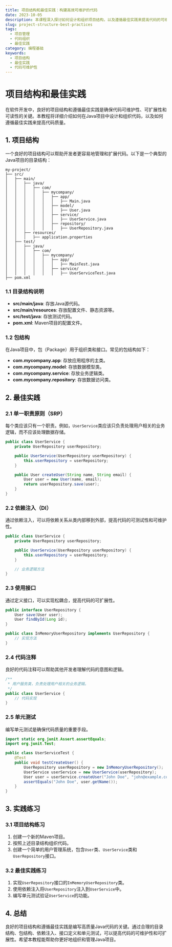 ```yaml
---
title: 项目结构和最佳实践：构建高效可维护的代码
date: 2023-10-05
description: 本课程深入探讨如何设计和组织项目结构，以及遵循最佳实践来提高代码的可维护性和可扩展性。
slug: project-structure-best-practices
tags:
  - 项目管理
  - 代码组织
  - 最佳实践
category: 编程基础
keywords:
  - 项目结构
  - 最佳实践
  - 代码可维护性
---
```


# 项目结构和最佳实践

在软件开发中，良好的项目结构和遵循最佳实践是确保代码可维护性、可扩展性和可读性的关键。本教程将详细介绍如何在Java项目中设计和组织代码，以及如何遵循最佳实践来提高代码质量。

## 1. 项目结构

一个良好的项目结构可以帮助开发者更容易地管理和扩展代码。以下是一个典型的Java项目的目录结构：

```
my-project/
├── src/
│   ├── main/
│   │   ├── java/
│   │   │   ├── com/
│   │   │   │   ├── mycompany/
│   │   │   │   │   ├── app/
│   │   │   │   │   │   ├── Main.java
│   │   │   │   │   ├── model/
│   │   │   │   │   │   ├── User.java
│   │   │   │   │   ├── service/
│   │   │   │   │   │   ├── UserService.java
│   │   │   │   │   ├── repository/
│   │   │   │   │   │   ├── UserRepository.java
│   │   ├── resources/
│   │   │   ├── application.properties
│   ├── test/
│   │   ├── java/
│   │   │   ├── com/
│   │   │   │   ├── mycompany/
│   │   │   │   │   ├── app/
│   │   │   │   │   │   ├── MainTest.java
│   │   │   │   │   ├── service/
│   │   │   │   │   │   ├── UserServiceTest.java
├── pom.xml
```

### 1.1 目录结构说明

- **src/main/java**: 存放Java源代码。
- **src/main/resources**: 存放配置文件、静态资源等。
- **src/test/java**: 存放测试代码。
- **pom.xml**: Maven项目的配置文件。

### 1.2 包结构

在Java项目中，包（Package）用于组织类和接口。常见的包结构如下：

- **com.mycompany.app**: 存放应用程序的主类。
- **com.mycompany.model**: 存放数据模型类。
- **com.mycompany.service**: 存放业务逻辑类。
- **com.mycompany.repository**: 存放数据访问类。

## 2. 最佳实践

### 2.1 单一职责原则（SRP）

每个类应该只有一个职责。例如，`UserService`类应该只负责处理用户相关的业务逻辑，而不应该处理数据存储。

```java
public class UserService {
    private UserRepository userRepository;

    public UserService(UserRepository userRepository) {
        this.userRepository = userRepository;
    }

    public User createUser(String name, String email) {
        User user = new User(name, email);
        return userRepository.save(user);
    }
}
```

### 2.2 依赖注入（DI）

通过依赖注入，可以将依赖关系从类内部移到外部，提高代码的可测试性和可维护性。

```java
public class UserService {
    private UserRepository userRepository;

    public UserService(UserRepository userRepository) {
        this.userRepository = userRepository;
    }

    // 业务逻辑方法
}
```

### 2.3 使用接口

通过定义接口，可以实现松耦合，提高代码的可扩展性。

```java
public interface UserRepository {
    User save(User user);
    User findById(Long id);
}

public class InMemoryUserRepository implements UserRepository {
    // 实现方法
}
```

### 2.4 代码注释

良好的代码注释可以帮助其他开发者理解代码的意图和逻辑。

```java
/**
 * 用户服务类，负责处理用户相关的业务逻辑。
 */
public class UserService {
    // 代码实现
}
```

### 2.5 单元测试

编写单元测试是确保代码质量的重要手段。

```java
import static org.junit.Assert.assertEquals;
import org.junit.Test;

public class UserServiceTest {
    @Test
    public void testCreateUser() {
        UserRepository userRepository = new InMemoryUserRepository();
        UserService userService = new UserService(userRepository);
        User user = userService.createUser("John Doe", "john@example.com");
        assertEquals("John Doe", user.getName());
    }
}
```

## 3. 实践练习

### 3.1 项目结构练习

1. 创建一个新的Maven项目。
2. 按照上述目录结构组织代码。
3. 创建一个简单的用户管理系统，包含`User`类、`UserService`类和`UserRepository`接口。

### 3.2 最佳实践练习

1. 实现`UserRepository`接口的`InMemoryUserRepository`类。
2. 使用依赖注入将`UserRepository`注入到`UserService`中。
3. 编写单元测试验证`UserService`的功能。

## 4. 总结

良好的项目结构和遵循最佳实践是编写高质量Java代码的关键。通过合理的目录结构、包结构、依赖注入、接口定义和单元测试，可以提高代码的可维护性和可扩展性。希望本教程能帮助你更好地组织和管理Java项目。
